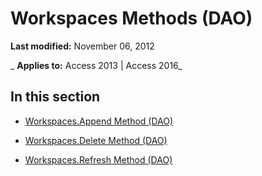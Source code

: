 
# Workspaces Methods (DAO)

 **Last modified:** November 06, 2012

 _ **Applies to:** Access 2013 | Access 2016_

## In this section


- [Workspaces.Append Method (DAO)](195c26a6-a1d1-40a8-7e7e-13cd632008b6.md)
    
- [Workspaces.Delete Method (DAO)](0774a791-63da-a31a-552a-c5aa4d1f1b50.md)
    
- [Workspaces.Refresh Method (DAO)](e22c8c45-c3e1-b587-a36e-d9fff3f39695.md)
    
